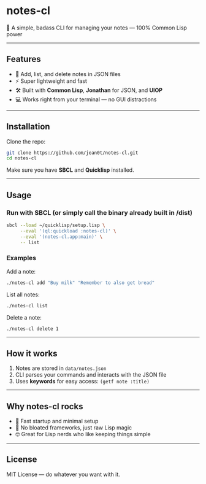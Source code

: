 # notes-cl

🎉 A simple, badass CLI for managing your notes — 100% Common Lisp power

---

## Features

* 📝 Add, list, and delete notes in JSON files
* ⚡ Super lightweight and fast
* 🛠 Built with **Common Lisp**, **Jonathan** for JSON, and **UIOP**
* 💻 Works right from your terminal — no GUI distractions

---

## Installation

Clone the repo:

```bash
git clone https://github.com/jean0t/notes-cl.git
cd notes-cl
```

Make sure you have **SBCL** and **Quicklisp** installed.

---

## Usage

### Run with SBCL (or simply call the binary already built in /dist)

```bash
sbcl --load ~/quicklisp/setup.lisp \
     --eval '(ql:quickload :notes-cl)' \
     --eval '(notes-cl.app:main)' \
     -- list
```

### Examples

Add a note:

```bash
./notes-cl add "Buy milk" "Remember to also get bread"
```

List all notes:

```bash
./notes-cl list
```

Delete a note:

```bash
./notes-cl delete 1
```

---

## How it works

1. Notes are stored in `data/notes.json`
2. CLI parses your commands and interacts with the JSON file
3. Uses **keywords** for easy access: `(getf note :title)`

---

## Why notes-cl rocks

* 🚀 Fast startup and minimal setup
* 🎯 No bloated frameworks, just raw Lisp magic
* 🤓 Great for Lisp nerds who like keeping things simple

---

## License

MIT License — do whatever you want with it.
